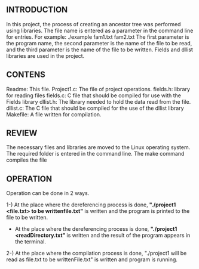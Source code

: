 <h2> INTRODUCTION </h2>

<p> In this project, the process of creating an ancestor tree was performed using libraries. The file name is entered as a parameter in the command line for entries. For example: ./example fam1.txt fam2.txt The first parameter is the program name, the second parameter is the name of the file to be read, and the third parameter is the name of the file to be written. Fields and dllist libraries are used in the project.</p>

<h2> CONTENS </h2>

Readme: This file.
Project1.c: The file of project operations.
fields.h: library for reading files
fields.c: C file that should be compiled for use with the Fields library
dllist.h: The library needed to hold the data read from the file.
dllist.c: The C file that should be compiled for the use of the dllist library
Makefile: A file written for compilation.

<h2> REVIEW </h2>

The necessary files and libraries are moved to the Linux operating system. The required folder is entered in the command line. The make command compiles the file

<h2>  OPERATION </h2>

Operation can be done in 2 ways.

1-) At the place where the dereferencing process is done,<b> "./project1 <file.txt> to be writtenfile.txt"</b> is written and the program is printed to the file to be written.
  - At the place where the dereferencing process is done, <b>"./project1 <readDirectory.txt" </b> is written and the result of the program appears in the terminal.
    
2-) At the place where the compilation process is done, "./project1 will be read as file.txt to be writtenFile.txt" is written and program is running.
